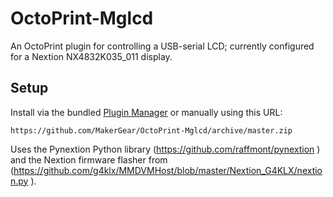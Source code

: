 # OctoPrint-Mglcd

An OctoPrint plugin for controlling a USB-serial LCD; currently configured for a Nextion NX4832K035_011 display.

## Setup

Install via the bundled [Plugin Manager](https://github.com/foosel/OctoPrint/wiki/Plugin:-Plugin-Manager)
or manually using this URL:

    https://github.com/MakerGear/OctoPrint-Mglcd/archive/master.zip

Uses the Pynextion Python library (https://github.com/raffmont/pynextion ) and the Nextion firmware flasher from (https://github.com/g4klx/MMDVMHost/blob/master/Nextion_G4KLX/nextion.py ).
